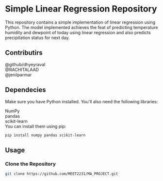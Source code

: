 # Simple Linear Regression Repository

This repository contains a simple implementation of linear regression using Python. The model implemented achieves the feat of predicting temperature humidity and dewpoint of today using linear regression and also predicts precipitation status for next day.

## Contributirs
@github/dhyeyraval<br>
@RACHITALAAD<br>
@jenilparmar<br>

## Dependecies
Make sure you have Python installed. You'll also need the following libraries:

NumPy<br>
pandas<br>
scikit-learn<br>
You can install them using pip:
```bash
pip install numpy pandas scikit-learn
```





## Usage

### Clone the Repository

```bash
git clone https://github.com/MEET2231/MA_PROJECT.git
